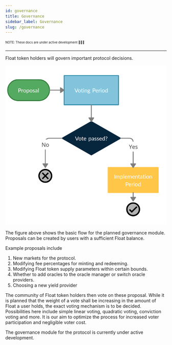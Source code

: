 ```yaml
---
id: governance
title: Governance
sidebar_label: Governance
slug: /governance
---
```


<sub><sup> NOTE: These docs are under active development 👷‍♀️👷 </sup></sub>

---

Float token holders will govern important protocol decisions.

![governance](/img/governance.png)

The figure above shows the basic flow for the planned governance module. Proposals can be created by users with a sufficient Float balance.

Example proposals include

1. New markets for the protocol.
1. Modifying fee percentages for minting and redeeming.
1. Modifying Float token supply parameters within certain
   bounds.
1. Whether to add oracles to the oracle manager or switch
   oracle providers.
1. Choosing a new yield provider

The community of Float token holders then vote on these proposal. While it is planned that the weight of a vote shall be increasing in the amount of Float a user holds, the exact voting mechanism is to be decided. Possibilities here include simple linear voting, quadratic voting, conviction voting and more. It is our aim to optimize the process for increased voter participation and negligible voter cost.

The governance module for the protocol is currently under active development.
